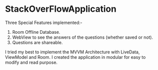 # StackOverFlowApplication

Three Special Features implemented:-
1) Room Offline Database.
2) WebView to see the answers of the questions (whether saved or not).
3) Questions are shareable.

I tried my best to implement the MVVM Architecture with LiveData, ViewModel and Room.
I created the application in modular for easy to modify and read purpose.